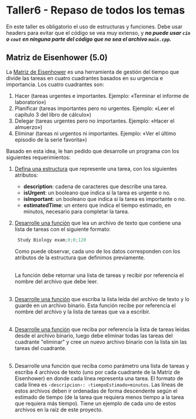 # Taller6 - Repaso de todos los temas

En este taller es obligatorio el uso de estructuras y funciones. Debe usar headers para evitar que el código se vea muy extenso, y ***no puede usar `cin` o `cout` en ninguna parte del código que no sea el archivo `main.cpp`.***

## Matriz de Eisenhower (5.0)

La [Matriz de Eisenhower](https://asana.com/es/resources/eisenhower-matrix) es una herramienta de gestión del tiempo que divide las tareas en cuatro cuadrantes basados en su urgencia e importancia. Los cuatro cuadrantes son:

1. Hacer (tareas urgentes e importantes. Ejemplo: «Terminar el informe de laboratorio»)
2. Planificar (tareas importantes pero no urgentes. Ejemplo: «Leer el capítulo 3 del libro de cálculo»)
3. Delegar (tareas urgentes pero no importantes. Ejemplo: «Hacer el almuerzo»)
4. Eliminar (tareas ni urgentos ni importantes. Ejemplo: «Ver el último episodio de la serie favorita»)

Basado en esta idea, le han pedido que desarrolle un programa con los siguientes requerimientos:

1. [Defina una estructura](./libs/Task.h) que represente una tarea, con los siguientes atributos:
   - **description**: cadena de caracteres que describe una tarea.  
   - **isUrgent**: un booleano que indica si la tarea es urgente o no.
   - **isImportant**: un booleano que indica si la tarea es importante o no.
   - **estimatedTime**: un entero que indica el tiempo estimado, en minutos, necesario para completar la tarea.
2. [Desarrolle una función](./libs/Task.h) que lea un archivo de texto  que contiene una lista de tareas con el siguiente formato:
   ```c++
    Study Biology exam;0;0;120
   ```
   Como puede observar, cada uno de los datos corresponden con los atributos de la estructura que definimos previamente.</br></br>
   
   La función debe retornar una lista de tareas y recibir por referencia el nombre del archivo que debe leer.</br></br>
3. [Desarrolle una función](./libs/TaskBinary.h) que escriba la lista leída del archivo de texto y lo guarde en un archivo binario. Esta función recibe por referencia el nombre del archivo y la lista de tareas que va a escribir.</br></br>
4. [Desarrolle una función](./libs/Task.h) que reciba por referencia la lista de tareas leídas desde el archivo binario, luego debe eliminar todas las tareas del cuadrante "eliminar" y cree un nuevo archivo binario con la lista sin las tareas del cuadrante.</br></br>
5. Desarrolle una función que reciba como parámetro una lista de tareas y escriba 4 archivos de texto (uno por cada cuadrante de la Matriz de Eisenhower) en donde cada línea representa una tarea. El formato de cada línea es `‹descripcion›: ‹tiempoEstimado>minutos`. Las líneas de estos archivos deben ir ordenadas de forma descendente según el estimado de tiempo (de la tarea que requiera menos tiempo a la tarea que requiera más tiempo). Tiene un ejemplo de cada uno de estos archivos en la raíz de este proyecto.